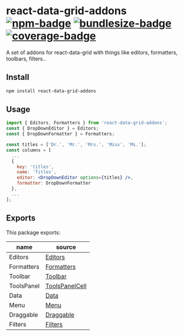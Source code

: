 # react-data-grid-addons [![npm-badge]][npm-url] [![bundlesize-badge]][bundlesize-url] [![coverage-badge]][azure-url]

[npm-badge]: https://img.shields.io/npm/v/react-data-grid-addons.svg
[npm-url]: https://www.npmjs.com/package/react-data-grid-addons
[bundlesize-badge]: https://img.shields.io/bundlephobia/minzip/react-data-grid-addons.svg
[bundlesize-url]: https://bundlephobia.com/result?p=react-data-grid-addons
[coverage-badge]: https://img.shields.io/azure-devops/coverage/nstepi181/react-data-grid/1/master.svg?style=flat-square
[azure-url]: https://dev.azure.com/nstepi181/react-data-grid/_build/latest?definitionId=1&branchName=master

A set of addons for react-data-grid with things like editors, formatters, toolbars, filters..

## Install

```sh
npm install react-data-grid-addons
```

## Usage

```jsx
import { Editors, Formatters } from 'react-data-grid-addons';
const { DropDownEditor } = Editors;
const { DropDownFormatter } = Formatters;

const titles = ['Dr.', 'Mr.', 'Mrs.', 'Miss', 'Ms.'];
const columns = [
  ...
  {
    key: 'titles',
    name: 'Titles',
    editor: <DropDownEditor options={titles} />,
    formatter: DropDownFormatter
  },
  ...
];

```

## Exports
This package exports:

name                   | source                                     |
-----------------------|--------------------------------------------|
Editors                | [Editors](./src/editors)                   |
Formatters             | [Formatters](./src/formatters)             |
Toolbar                | [Toolbar](./src/toolbars/Toolbar.js)       |
ToolsPanel             | [ToolsPanelCell](./src/toolbars)           |
Data                   | [Data](./src/data)                         |
Menu                   | [Menu](./src/menu)                         |
Draggable              | [Draggable](./src/draggable)               |
Filters                | [Filters](./src/cells/headerCells/filters) |
